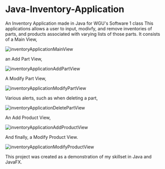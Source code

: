 # Java-Inventory-Application
An Inventory Application made in Java for WGU's Software 1 class
This applications allows a user to input, modivfy, and remove inventories of parts, and products associated with varying lists of those parts.
It consists of a Main View,

![inventoryApplicationMainView](https://user-images.githubusercontent.com/11304487/162597849-9b065de8-5b42-4777-9ca0-36b40b770467.png)

an Add Part View,

![inventoryApplicationAddPartView](https://user-images.githubusercontent.com/11304487/162597977-9bab16ca-8fbc-4dfa-9cfa-0e2c566e3fc5.png)

A Modify Part View,

![inventoryApplicationModifyPartView](https://user-images.githubusercontent.com/11304487/162598006-434866f1-6af4-4f93-aab9-b0bb99d8bca2.png)

Various alerts, such as when deleting a part,

![inventoryApplicationDeletePartView](https://user-images.githubusercontent.com/11304487/162598055-e504a55e-dc10-486f-aa6f-08a8b9be9b24.png)

An Add Product View,

![inventoryApplicationAddProductView](https://user-images.githubusercontent.com/11304487/162598078-f959a8cb-b3f4-4dce-8609-4d16f7848ccc.png)

And finally, a Modify Product View.

![inventoryApplicationModifyProductView](https://user-images.githubusercontent.com/11304487/162598080-0ebfcc06-6226-4cef-add0-648df8576f96.png)

This project was created as a demonstration of my skillset in Java and JavaFX.
